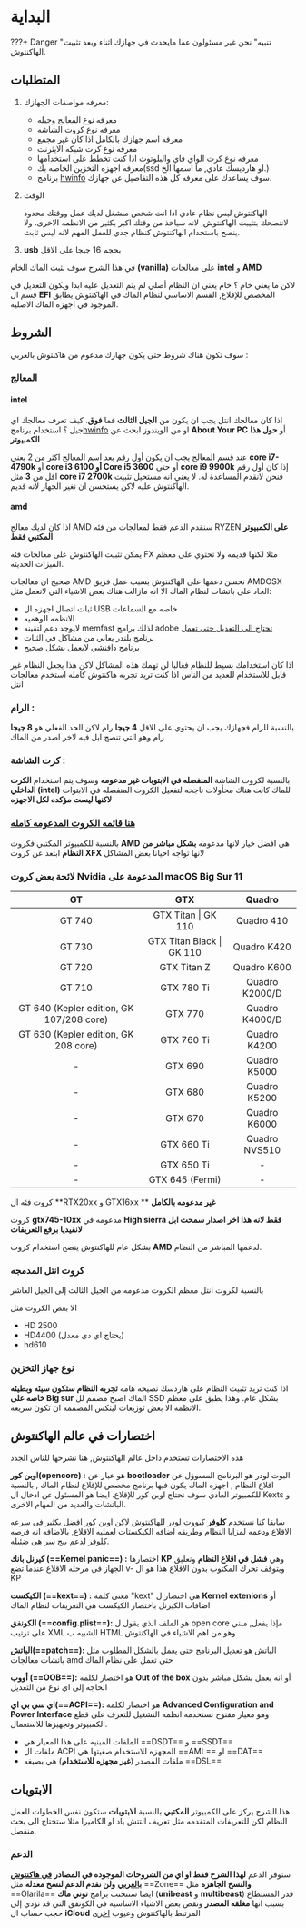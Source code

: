 # البداية

???+ Danger "تنبيه"
    نحن غير مسئولون عما مايحدث في جهازك اثناء وبعد تثبيت الهاكنتوش.

## المتطلبات

1. معرفه مواصفات الجهازك:
	- معرفه نوع المعالج وجيله
	- معرفه نوع كروت الشاشه
	- معرفه اسم جهازك بالكامل اذا كان غير مجمع
	- معرفه نوع كرت شبكه الايثرنت
	- معرفه نوع كرت الواي فاي والبلوتوث اذا كنت تخطط على استخدامها
	- معرفه اجهزه التخزين الخاصه بك(ssd او هارديسك عادي, ما اسمها الخ.)
    * برنامج [hwinfo](https://www.hwinfo.com/) سوف يساعدك على معرفه كل هذه التفاصيل عن جهازك.

2. الوقت

	الهاكنتوش ليس نظام عادي
	اذا انت شخص منشغل لديك عمل ووقتك محدود لاننصحك بتثيبت الهاكنتوش,
	لانه سياخذ من وقتك اكبر بكثير من الانظمه الاخرى.
	ولا ينصح باستخدام الهاكنتوش كنظام جدي للعمل المهم لانه ليس ثابث.


3. **usb** بحجم 16 جيجا على الاقل



في هذا الشرح سوف نثبت الماك الخام **\(vanilla\)** على معالجات **intel** و **AMD**

 لاكن ما يعني خام ؟ خام يعني ان النظام أصلي لم يتم التعديل عليه ابدا ويكون التعديل في قسم ال **EFI** المخصص للإقلاع, القسم الاساسي لنظام الماك في الهاكنتوش يطابق الموجود في اجهزه الماك الاصليه.

## الشروط

سوف تكون هناك شروط حتى يكون جهازك مدعوم من هاكنتوش بالعربي :

### المعالج

#### intel

اذا كان معالجك انتل يجب ان يكون من **الجيل الثالث** فما **فوق**. كيف تعرف معالجك اي جيل ؟ استخدام برنامج[hwinfo](https://www.hwinfo.com/) او من الويندوز ابحث عن **About Your PC** أو **حول هذا الكمبيوتر**

عند قسم المعالج يجب ان يكون أول رقم بعد اسم المعالج اكثر من 2 يعني **core i7-4790k** أو **core i3 6100 أو Core i5 3600** أو حتى **core i9 9900k** إذا كان أول رقم اقل من **3** مثل **core i7 2700k** فنحن لانقدم المساعدة له. لا يعني انه مستحيل تثبيت الهاكنتوش عليه لاكن يستحسن ان تغير الجهاز لانه قديم.

#### amd

اذا كان لديك معالج AMD سنقدم الدعم فقط لمعالجات من فئه RYZEN **على الكمبيوتر المكتبي فقط**

يمكن تثبيت الهاكنتوش على معالجات فئه FX مثلا لكنها قديمه ولا تحتوي على معظم الميزات الحديثه.

صحيح ان معالجات AMD تحسن دعمها على الهاكنتوش بسبب عمل فريق AMDOSX الجاد على باتشات لنظام الماك الا انه مازالت هناك بعض الاشياء التي لاتعمل مثل:

- ثبات اتصال اجهزه ال USB خاصه مع السماعات
- الانظمه الوهميه
- لايوجد دعم لتقينه memfast لذلك برامج adobe [تحتاج الى التعديل حتى تعمل](https://forum.هاكنتوش.com/threads/mshkl-bramg-adobe-my-nzam-alxakntush.23/)
- برنامج بلندر يعاني من مشاكل في الثبات
- برنامج دافنشي لايعمل بشكل صحيح

اذا كان استخدامك بسيط للنظام فغالبا لن تهمك هذه المشاكل لاكن هذا يجعل النظام غير قابل للاستخدام للعديد من الناس
اذا كنت تريد تجربه هاكنتوش كامله استخدم معالجات انتل

### الرام :

بالنسبة للرام فجهازك يجب ان يحتوي على الاقل **4 جيجا** رام لاكن الحد الفعلي هو **8 جيجا** رام وهو التي تنصح ابل فيه لاخر اصدر من الماك

### كرت الشاشة :

بالنسبة لكروت الشاشة **المنفصله في الابتوبات غير مدعومه** وسوف يتم استخدام **الكرت الداخلي \(intel\)** للماك
كانت هناك محأولات ناجحه لتفعيل الكروت المنفصله في الابتوات **لاكنها ليست مؤكده لكل الاجهزه**

### [**هنا قائمه الكروت المدعومه كامله**](https://forum.هاكنتوش.com/threads/qa-mx-alkrut-almdyumx-fi-katlina.2/)

بالنسبة للكمبيوتر المكتبي فكروت **AMD** هي افضل خيار لانها مدعومه **بشكل مباشر من النظام** ابتعد عن كروت **XFX** لانها تواجه احيانا بعض المشاكل

### لائحة بعض كروت Nvidia المدعومة على macOS Big Sur 11

| **GT** | **GTX** | **Quadro** |
| :---: | :---: | :---: |
| GT 740 | GTX Titan \| GK 110 | Quadro 410 |
| GT 730 | GTX Titan Black \| GK 110 | Quadro K420 |
| GT 720 | GTX Titan Z | Quadro K600 |
| GT 710 | GTX 780 Ti | Quadro K2000/D |
| GT 640 (Kepler edition, GK 107/208 core) | GTX 770 | Quadro K4000/D |
| GT 630 (Kepler edition, GK 208 core) | GTX 760 Ti | Quadro K4200 |
| - | GTX 690 | Quadro K5000 |
| - | GTX 680 | Quadro K5200 |
| - | GTX 670 | Quadro K6000 |
| - | GTX 660 Ti | Quadro NVS510 |
| - | GTX 650 Ti | - |
| - | GTX 645 (Fermi) | - |

كروت فئه ال **RTX20xx و GTX16xx ** **غير مدعومه بالكامل**

كروت **gtx745-10xx** مدعومه في **High sierra فقط لانه هذا اخر اصدار سمحت ابل لانفيديا برفع التعريفات**

بشكل عام للهاكنتوش ينصح استخدام كروت **AMD** لدعمها المباشر من النظام.

### كروت انتل المدمجه

بالنسبة لكروت انتل معظم الكروت مدعومه من الجيل الثالث إلى الجيل العاشر 

الا بعض الكروت مثل

* HD 2500
* HD4400 (يحتاج اي دي معدل)
* hd610

### نوع جهاز التخزين

اذا كنت تريد تثبيت النظام على هاردسك نصيحه هامه **تجربه النظام ستكون سيئه وبطيئه خاصه على Big sur** الماك اصبح مصمم لل SSD بشكل عام. وهذا يطبق على معظم الانظمه الا بعض توزيعات لينكس المصممه ان تكون سريعه.

## اختصارات في عالم الهاكنتوش

هذه الاختصارات تستخدم داخل عالم الهاكنتوش, هنا نشرحها للناس الجدد

**اوبن كور(opencore) :** هو عبار عن **bootloader** البوت لودر هو البرنامج المسوؤل عن اقلاع النظام , اجهزه الماك يكون فيها برنامج مخصص للإقلاع لنظام الماك , بالنسبة للكمبيوتر العادي سوف نحتاج اوبن كور للإقلاع. ايضا هو المسئول عن ادخال ال Kexts و الباتشات والعديد من المهام الاخرى.

سابقا كنا نستخدم **كلوفر** كبووت لودر للهاكنتوش لاكن اوبن كور افضل بكثير في سرعه الاقلاع ودعمه لمزايا النظام وطريقه اضافه الكيكستات لعمليه الاقلاع, بالاضافه انه فرصه كلوفر لدعم بيج سر هي ضئيله.

**كيرنل بانك (==Kernel panic==) :** اختصارها **KP** وهي **فشل في اقلاع النظام** وتعليق الجهاز في مرحله الاقلاع عندما تضع v- ويتوقف تحرك المكتوب بدون الاقلاع هذا هو ال KP

**الكيكست (==kext==) :** معنى كلمه "kext" هي اختصار ل **Kernel extenions** أو اضافات الكيرنل باختصار الكيكست هي التعريفات لنظام الماك

**الكونفق (==config.plist==):** هو الملف الذي يقول ل open core مإذا يفعل, مبني على ترتيب XML الشبيه ب HTML وهو من اهم الاشياء في الهاكنتوش

**الباتش(==patch==):** الباتش هو تعديل البرنامج حتى يعمل بالشكل المطلوب مثل باتشات معالجات amd حتى تعمل على نظام الماك

**أووب (==OOB==):** هو اختصار لكلمه **Out of the box** أو انه يعمل بشكل مباشر بدون الحاجه إلى اي نوع من التعديل

**اي سي بي اي(==ACPI==):** هو اختصار لكلمه **Advanced Configuration and Power Interface** وهو معيار مفتوح تستخدمه انظمه التشغيل للتعرف على قطع الكمبيوتر وتجهيزها للاستعمال.

- الملفات المبنيه على هذا المعيار هي ==DSDT== و ==SSDT==
- ملفات ال ACPI المجهزه للاستخدام صغيتها هي ==AML== او ==DAT==
- ملفات المصدر (**غير مجهزه للاستخدام**) هي بصيغه ==DSL==

## الابتوبات

هذا الشرح يركز على الكمبيوتر **المكتبي** بالنسبة **الابتوبات** ستكون نفس الخطوات للعمل النظام لكن للتعريفات المتقدمه مثل تعريف التتش باد او الكاميرا مثلا ستحتاج الى بحث منفصل.

### الدعم

سنوفر الدعم **لهذا الشرح فقط او اي من الشروحات الموجوده في المصادر** [**في هاكنتوش بالعربي**](https://هاكنتوش.com) **ولن نقدم الدعم لنسخ معدله** مثل ==Zone== **والنسخ الجاهزه** مثل ==Olarila== ايضا سنتجنب برامج **توني ماك** (**unibeast** و **multibeast**) قدر المستطاع بسبب انها **مغلقه المصدر** ونقص بعض الاشياء الاساسيه في الكونفق التي قد تؤدي إلى حجب حساب ال **iCloud** المرتبط بالهاكنتوش وعيوب [اخرى](https://github.com/khronokernel/Tonymcx86-stance)